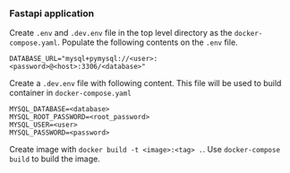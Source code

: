 ### Fastapi application

Create `.env` and `.dev.env` file in the top level directory as the `docker-compose.yaml`. Populate the following contents on the `.env` file.

```
DATABASE_URL="mysql+pymysql://<user>:<password>@<host>:3306/<database>"
```

Create a `.dev.env` file with following content. This file will be used to build container in `docker-compose.yaml`

```
MYSQL_DATABASE=<database>
MYSQL_ROOT_PASSWORD=<root_password>
MYSQL_USER=<user>
MYSQL_PASSWORD=<password> 
```
Create image with `docker build -t <image>:<tag> .`. Use `docker-compose build` to build the image.
